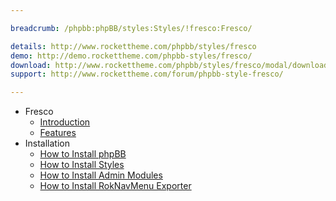 ```yaml
---

breadcrumb: /phpbb:phpBB/styles:Styles/!fresco:Fresco/

details: http://www.rockettheme.com/phpbb/styles/fresco
demo: http://demo.rockettheme.com/phpbb-styles/fresco/
download: http://www.rockettheme.com/phpbb/styles/fresco/modal/downloads
support: http://www.rockettheme.com/forum/phpbb-style-fresco/

---
```


* Fresco
	* [Introduction](INDEX.md#introduction)
	* [Features](INDEX.md#features)
* Installation
	* [How to Install phpBB](../../start/install.md)
	* [How to Install Styles](../../start/styles.md)
	* [How to Install Admin Modules](../../start/styles.md#installing-administrative-modules)
	* [How to Install RokNavMenu Exporter](../../modules/roknavmenu.md)